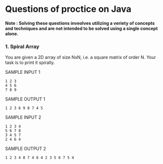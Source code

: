 # Questions of proctice on Java
#### Note : Solving these questions inveolves utilizing a veriety of concepts and techniques and are not intended to be solved using a single concept alone.

### 1. Spiral Array

You are given a 2D array of size NxN, i.e. a square matrix of order N. Your task is to print it spirally.

SAMPLE INPUT 1
```
1 2 3
4 5 6
7 8 9
```

SAMPLE OUTPUT 1
```
1 2 3 6 9 8 7 4 5
```

SAMPLE INPUT 2
```
1 2 3 4
5 6 7 8
3 4 5 7
2 4 6 4 
```

SAMPLE OUTPUT 2
```
1 2 3 4 8 7 4 6 4 2 3 5 6 7 5 4
```

